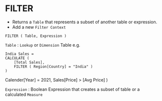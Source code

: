 # FILTER

- Returns a `Table` that represents a subset of another table or expression.
- Add a new `Filter Context`

```DAX
FILTER ( Table, Expression )
```

`Table` : `Lookup` or `Dimension` Table 
e.g. 

```DAX
India Sales = 
CALCULATE (
    [Total Sales],
    FILTER ( Region[Country] = "India" )
)
```

Calender[Year] = 2021, Sales[Price] > [Avg Price] )

`Expression` : Boolean Expression that creates a subset of table or a calculated `Measure` 
